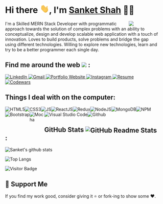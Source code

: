 # Hi there <img src="https://raw.githubusercontent.com/ABSphreak/ABSphreak/master/gifs/Hi.gif" width="30px">, I'm [Sanket Shah](https://sanketshah19.github.io/) 👨‍💻

<img align='right' src='https://user-images.githubusercontent.com/5713670/87202985-820dcb80-c2b6-11ea-9f56-7ec461c497c3.gif' width='100"'>
I'm a Skilled MERN Stack Developer with programmatic approach towards the solution of complex problems with an ability to conceptualize, design and develop scalable web application with a touch of innovation. Loves to build products, solve problems and bridge the gap using different technologies. Willing to explore new technologies, learn and try to be a better programmer each single day.

## Find me around the web  <img src="https://github.com/TheDudeThatCode/TheDudeThatCode/blob/master/Assets/Earth.gif" width="20px"> :

<span>
  <a href="https://www.linkedin.com/in/sanketshah19/">
    <img alt="LinkedIn" title='LinkedIn' src="https://img.icons8.com/color/48/000000/linkedin.png"/>
  </a>
</span>
<span>
  <a href="mailto:sanketshah17.ss@gmail.com">
    <img alt="Gmail" title='Gmail' src="https://img.icons8.com/fluent/48/000000/gmail.png"/>
  </a>
</span>
<span>
  <a href="https://sanketshah19.github.io/">
    <img alt="Portfolio Website" title='Portfolio Website' src="https://img.icons8.com/fluent/48/000000/domain.png"/>
  </a>
</span>
<span>
  <a href="https://www.instagram.com/_sanket_shah_/">
    <img alt="Instagram" title='Instagram' src="https://img.icons8.com/fluent/48/000000/instagram-new.png"/>
  </a>
</span>
<span>
  <a href="https://drive.google.com/file/d/19fQ-pmRsTkKDbFKtmbB-oz7GFSRmXJHn/view?usp=sharing">
    <img alt="Resume" title='Resume' src="https://img.icons8.com/officel/40/000000/open-resume.png"/>
  </a>
</span>
<span>
  <a href="https://www.codewars.com/users/Sanket%20Shah?refreshed=true">
    <img alt="Codewars" title='Codewars' src="https://img.icons8.com/cotton/44/000000/laptop-coding.png"/>
  </a>
</span>

## Things I deal with on the computer:

<img align="left" alt="HTML5" title='HTML5' src="https://img.icons8.com/color/48/000000/html-5.png"/>
<img align="left" alt="CSS3" title='CSS3' src="https://img.icons8.com/color/48/000000/css3.png"/>
<img align="left" alt="JS" title='JS' src="https://img.icons8.com/color/48/000000/javascript.png"/>
<img align="left" alt="ReactJS" title='ReactJS' src="https://img.icons8.com/color/48/000000/react-native.png"/>
<img align="left" alt="Redux" title='Redux' src="https://img.icons8.com/color/48/000000/redux.png"/>
<img align="left" alt="NodeJS" title='NodeJS' src="https://img.icons8.com/color/48/000000/nodejs.png"/>
<img align="left" alt="MongoDB" title='MongoDB' src="https://img.icons8.com/color/48/000000/mongodb.png"/>
<img align="left" alt="NPM" title='NPM' src="https://img.icons8.com/color/48/000000/npm.png"/>
<img align="left" alt="Bootstrap" title='Bootstrap' src="https://img.icons8.com/color/48/000000/bootstrap.png"/>
<img align="left" alt="Mocha" title='Mocha' src="https://cdn.worldvectorlogo.com/logos/mocha-1.svg" height="48" width="48"/>
<img align="left" alt="Visual Studio Code" title='Visual Studio Code' src="https://img.icons8.com/fluent/48/000000/visual-studio-code-2019.png"/>
<img align="left" alt="Github" title='Github' src="https://img.icons8.com/fluent/48/000000/github.png"/>

<br/>
<br/>

## GitHub Stats <img width="30px" src="https://res.cloudinary.com/anuraghazra/image/upload/v1594908242/logo_ccswme.svg" align="center" alt="GitHub Readme Stats" /> :

![Sanket's github stats](https://github-readme-stats.vercel.app/api?username=sanketshah19&count_private=true&show_icons=true)

![Top Langs](https://github-readme-stats.vercel.app/api/top-langs/?username=sanketshah19&layout=compact)

![Visitor Badge](https://visitor-badge.laobi.icu/badge?page_id=sanketshah19.sanketshah19)

## :sparkling_heart: Support Me

If you find my work good, consider giving it :star: or fork-ing to show some :heart:.


<!--
<!--
**sanketshah19/sanketshah19** is a ✨ _special_ ✨ repository because its `README.md` (this file) appears on your GitHub profile.

Here are some ideas to get you started:

- 🔭 I’m currently working on ...
- 🌱 I’m currently learning ...
- 👯 I’m looking to collaborate on ...
- 🤔 I’m looking for help with ...
- 💬 Ask me about ...
- 📫 How to reach me: ...
- 😄 Pronouns: ...
- ⚡ Fun fact: ...
-->
